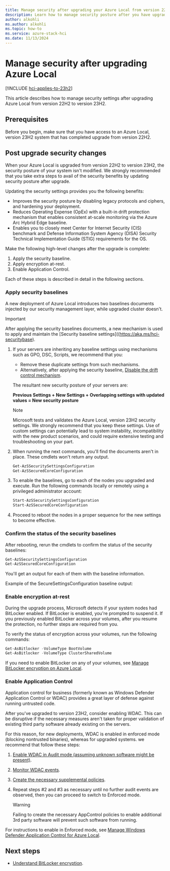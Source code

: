 ```yaml
---
title: Manage security after upgrading your Azure Local from version 22H2 to version 23H2.
description: Learn how to manage security posture after you have upgraded Azure Local to version 23H2.
author: alkohli
ms.author: alkohli
ms.topic: how-to
ms.service: azure-stack-hci
ms.date: 11/13/2024
---
```


# Manage security after upgrading Azure Local

[!INCLUDE [hci-applies-to-23h2](../includes/hci-applies-to-23h2.md)]

This article describes how to manage security settings after upgrading Azure Local from version 22H2 to version 23H2.

## Prerequisites

Before you begin, make sure that you have access to an Azure Local, version 23H2 system that has completed upgrade from version 22H2.

## Post upgrade security changes

When your Azure Local is upgraded from version 22H2 to version 23H2, the security posture of your system isn't modified. We strongly recommended that you take extra steps to avail of the security benefits by updating security posture after upgrade.

Updating the security settings provides you the following benefits:

- Improves the security posture by disabling legacy protocols and ciphers, and hardening your deployment.
- Reduces Operating Expense (OpEx) with a built-in drift protection mechanism that enables consistent at-scale monitoring via the Azure Arc Hybrid Edge baseline.
- Enables you to closely meet Center for Internet Security (CIS) benchmark and Defense Information System Agency (DISA) Security Technical Implementation Guide (STIG) requirements for the OS.

Make the following high-level changes after the upgrade is complete:

1. Apply the security baseline.
1. Apply encryption at-rest.
1. Enable Application Control.

Each of these steps is described in detail in the following sections.

### Apply security baselines

A new deployment of Azure Local introduces two baselines documents injected by our security management layer, while upgraded cluster doesn't.

> [!IMPORTANT]
> After applying the security baselines documents, a new mechanism is used to apply and maintain the [Security baseline settings]((https://aka.ms/hci-securitybase).

1. If your servers are inheriting any baseline settings using mechanisms such as GPO, DSC, Scripts, we recommend that you:

    - Remove these duplicate settings from such mechanisms.
    - Alternatively, after applying the security baseline, [Disable the drift control mechanism](./manage-secure-baseline.md).

    The resultant new security posture of your servers are:

    **Previous Settings + New Settings + Overlapping settings with updated values = New security posture**

    > [!NOTE]
    > Microsoft tests and vaildates the Azure Local, version 23H2 security settings. We strongly recommend that you keep these settings. Use of custom settings can potentially lead to system instability, incompatibility with the new product scenarios, and could require extensive testing and troubleshooting on your part.

1. When running the next commands, you'll find the documents aren't in place. These cmdlets won't return any output.

    ```powershell
    Get-AzSSecuritySettingsConfiguration
    Get-AzSSecuredCoreConfiguration
    ```

1. To enable the baselines, go to each of the nodes you upgraded and execute. Run the following commands locally or remotely using a privileged administrator account:

    ```powershell
    Start-AzSSecuritySettingsConfiguration
    Start-AzSSecuredCoreConfiguration
    ```

1. Proceed to reboot the nodes in a proper sequence for the new settings to become effective.

### Confirm the status of the security baselines

After rebooting, rerun the cmdlets to confirm the status of the security baselines:

```powershell
Get-AzSSecuritySettingsConfiguration
Get-AzSSecuredCoreConfiguration
```

You'll get an output for each of them with the baseline information.

Example of the SecureSettingsConfiguration baseline output:

### Enable encryption at-rest

During the upgrade process, Microsoft detects if your system nodes had BitLocker enabled. If BitLocker is enabled, you're prompted to suspend it.
If you previously enabled BitLocker across your volumes, after you resume the protection, no further steps are required from you.

To verify the status of encryption across your volumes, run the following commands:

```powershell
Get-AsBitlocker -VolumeType BootVolume
Get-AsBitlocker -VolumeType ClusterSharedVolume
```

If you need to enable BitLocker on any of your volumes, see [Manage BitLocker encryption on Azure Local](../manage/manage-bitlocker.md).

### Enable Application Control

Application control for business (formerly known as Windows Defender Application Control or WDAC) provides a great layer of defense against running untrusted code.

After you've upgraded to version 23H2, consider enabling WDAC. This can be disruptive if the necessary measures aren't taken for proper validation of existing third party software already existing on the servers.

For this reason, for new deployments, WDAC is enabled in enforced mode (blocking nontrusted binaries), whereas for upgraded systems. we recommend that follow these steps: 

1. [Enable WDAC in Audit mode (assuming unknown software might be present)](./manage-wdac.md).
1. [Monitor WDAC events](./manage-wdac.md).
1. [Create the necessary supplemental policies](./manage-wdac.md).
1. Repeat steps #2 and #3 as necessary until no further audit events are observed, then you can proceed to switch to Enforced mode.

    > [!WARNING]
    Failing to create the necessary AppControl policies to enable additional 3rd party software will prevent such software from running.

For instructions to enable in Enforced mode, see [Manage Windows Defender Application Control for Azure Local](./manage-wdac.md).

## Next steps

- [Understand BitLocker encryption](.././concepts/security-bitlocker.md).
